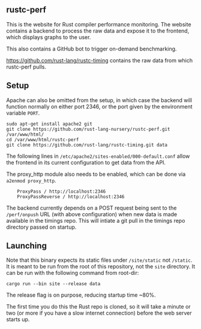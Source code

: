 rustc-perf
----------

This is the website for Rust compiler performance monitoring. The website
contains a backend to process the raw data and expose it to the frontend,
which displays graphs to the user.

This also contains a GitHub bot to trigger on-demand benchmarking.

https://github.com/rust-lang/rustc-timing contains the raw data
from which rustc-perf pulls.

Setup
-----

Apache can also be omitted from the setup, in which case the backend will function normally on
either port 2346, or the port given by the environment variable `PORT`.

```
sudo apt-get install apache2 git
git clone https://github.com/rust-lang-nursery/rustc-perf.git /var/www/html/
cd /var/www/html/rustc-perf
git clone https://github.com/rust-lang/rustc-timing.git data
```

The following lines in `/etc/apache2/sites-enabled/000-default.conf` allow the
frontend in its current configuration to get data from the API.

The proxy_http module also needs to be enabled, which can be done via `a2enmod proxy_http`.

```
    ProxyPass / http://localhost:2346
    ProxyPassReverse / http://localhost:2346
```

The backend currently depends on a POST request being sent to the `/perf/onpush` URL
(with above configuration) when new data is made available in the timings repo. This
will intiate a git pull in the timings repo directory passed on startup.

Launching
---------

Note that this binary expects its static files under `/site/static` not `/static`. It is meant to be run from the root of this repository, not the `site` directory.
It can be run with the following command from root-dir:

```
cargo run --bin site --release data
```

The release flag is on purpose, reducing startup time ~80%.

The first time you do this the Rust repo is cloned, so it will take a minute or
two (or more if you have a slow internet connection) before the web server
starts up.

